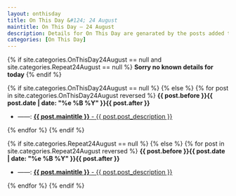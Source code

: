 ```yaml
---
layout: onthisday
title: On This Day &#124; 24 August
maintitle: On This Day — 24 August
description: Details for On This Day are genarated by the posts added to the website so the content is subject to changes/updates over time.
categories: [On This Day]
---
```


{% if site.categories.OnThisDay24August == null and site.categories.Repeat24August == null %}
<strong>Sorry no known details for today</strong>
{% endif %}

{% if site.categories.OnThisDay24August == null %}
{% else %}
{% for post in site.categories.OnThisDay24August reversed %}
<strong>{{ post.before }}{{ post.date | date: "%e %B %Y" }}{{ post.after }}</strong>
<ul>
<li> ——: <a href="{{ post.url }}"><strong>{{ post.maintitle }}</strong> - {{ post.post_description }}</a></li>
</ul>
{% endfor %}
{% endif %}

{% if site.categories.Repeat24August == null %}
{% else %}
{% for post in site.categories.Repeat24August reversed %}
<strong>{{ post.before }}{{ post.date | date: "%e %B %Y" }}{{ post.after }}</strong>
<ul>
<li> ——: <a href="{{ post.url }}"><strong>{{ post.maintitle }}</strong> - {{ post.post_description }}</a></li>
</ul>
{% endfor %}
{% endif %}

